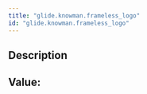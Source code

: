 ```yaml
---
title: "glide.knowman.frameless_logo"
id: "glide.knowman.frameless_logo"
---
```

## Description



## Value: 
```

```